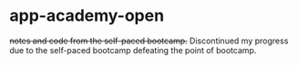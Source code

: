 # app-academy-open
~~notes and code from the self-paced bootcamp.~~ Discontinued my progress due to the self-paced bootcamp defeating the point of bootcamp. 
